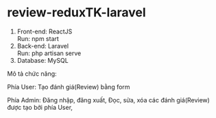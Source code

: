 # review-reduxTK-laravel

1. Front-end: ReactJS      
                                                        Run:         npm start
2. Back-end: Laravel                    
                                                        Run:    php artisan serve
3. Database: MySQL

Mô tả chức năng: 

Phía User: Tạo đánh giá(Review) bằng form 

Phía Admin: Đăng nhập, đăng xuất, Đọc, sửa, xóa các đánh giá(Review) được tạo bởi phía User, 
